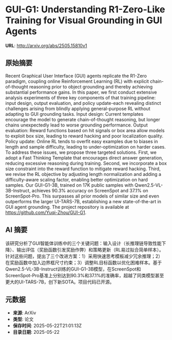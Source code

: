 # GUI-G1: Understanding R1-Zero-Like Training for Visual Grounding in GUI Agents

**URL**: http://arxiv.org/abs/2505.15810v1

## 原始摘要

Recent Graphical User Interface (GUI) agents replicate the R1-Zero paradigm,
coupling online Reinforcement Learning (RL) with explicit chain-of-thought
reasoning prior to object grounding and thereby achieving substantial
performance gains. In this paper, we first conduct extensive analysis
experiments of three key components of that training pipeline: input design,
output evaluation, and policy update-each revealing distinct challenges arising
from blindly applying general-purpose RL without adapting to GUI grounding
tasks. Input design: Current templates encourage the model to generate
chain-of-thought reasoning, but longer chains unexpectedly lead to worse
grounding performance. Output evaluation: Reward functions based on hit signals
or box area allow models to exploit box size, leading to reward hacking and
poor localization quality. Policy update: Online RL tends to overfit easy
examples due to biases in length and sample difficulty, leading to
under-optimization on harder cases. To address these issues, we propose three
targeted solutions. First, we adopt a Fast Thinking Template that encourages
direct answer generation, reducing excessive reasoning during training. Second,
we incorporate a box size constraint into the reward function to mitigate
reward hacking. Third, we revise the RL objective by adjusting length
normalization and adding a difficulty-aware scaling factor, enabling better
optimization on hard samples. Our GUI-G1-3B, trained on 17K public samples with
Qwen2.5-VL-3B-Instruct, achieves 90.3% accuracy on ScreenSpot and 37.1% on
ScreenSpot-Pro. This surpasses all prior models of similar size and even
outperforms the larger UI-TARS-7B, establishing a new state-of-the-art in GUI
agent grounding. The project repository is available at
https://github.com/Yuqi-Zhou/GUI-G1.


## AI 摘要

该研究分析了GUI智能体训练中的三个关键问题：输入设计（长推理链导致性能下降）、输出评估（奖励函数引发奖励作弊）和策略更新（RL易过拟合简单样本）。针对这些问题，提出了三个改进方案：1）采用快速思考模板减少冗余推理；2）在奖励函数中加入边界框尺寸约束；3）调整RL目标函数以优化困难样本。基于Qwen2.5-VL-3B-Instruct训练的GUI-G1-3B模型，在ScreenSpot和ScreenSpot-Pro基准上分别达到90.3%和37.1%的准确率，超越了同类模型甚至更大的UI-TARS-7B，创下新SOTA。项目代码已开源。

## 元数据

- **来源**: ArXiv
- **类型**: 论文
- **保存时间**: 2025-05-22T21:01:13Z
- **目录日期**: 2025-05-22

